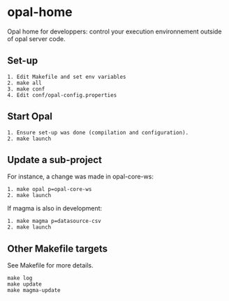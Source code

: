 opal-home
=========

Opal home for developpers: control your execution environnement outside of opal server code.

## Set-up

	1. Edit Makefile and set env variables
	2. make all
	3. make conf
	4. Edit conf/opal-config.properties

## Start Opal

	1. Ensure set-up was done (compilation and configuration).
	2. make launch

## Update a sub-project

For instance, a change was made in opal-core-ws:

	1. make opal p=opal-core-ws
	2. make launch

If magma is also in development:

	1. make magma p=datasource-csv
	2. make launch

## Other Makefile targets

See Makefile for more details.

	make log
	make update
	make magma-update
